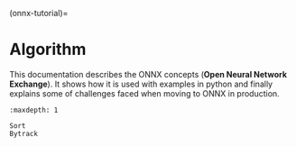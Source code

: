 (onnx-tutorial)=

# Algorithm

This documentation describes the ONNX concepts (**Open Neural Network Exchange**).
It shows how it is used with examples in python and finally explains
some of challenges faced when moving to ONNX in production.

```{toctree}
:maxdepth: 1

Sort
Bytrack
```
